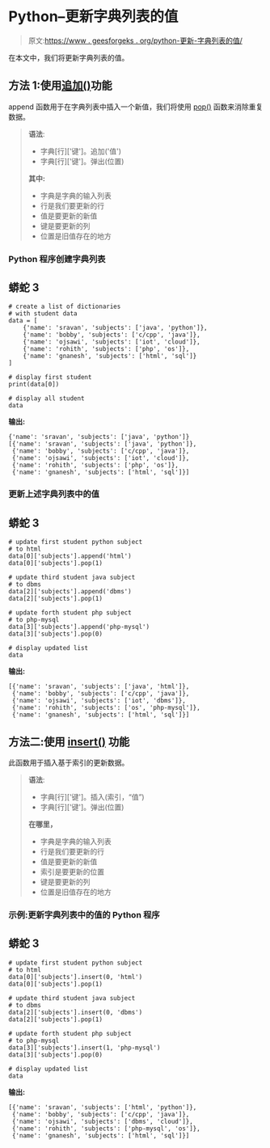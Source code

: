 # Python–更新字典列表的值

> 原文:[https://www . geesforgeks . org/python-更新-字典列表的值/](https://www.geeksforgeeks.org/python-update-values-of-a-list-of-dictionaries/)

在本文中，我们将更新字典列表的值。

## 方法 1:使用[追加()](https://www.geeksforgeeks.org/append-extend-python/)功能

append 函数用于在字典列表中插入一个新值，我们将使用 [pop()](https://www.geeksforgeeks.org/python-dictionary-pop-method/) 函数来消除重复数据。

> **语法**:
> 
> *   字典[行]['键']。追加('值')
> *   字典[行]['键']。弹出(位置)
> 
> **其中:**
> 
> *   字典是字典的输入列表
> *   行是我们要更新的行
> *   值是要更新的新值
> *   键是要更新的列
> *   位置是旧值存在的地方

### Python 程序创建字典列表

## 蟒蛇 3

```
# create a list of dictionaries
# with student data
data = [
    {'name': 'sravan', 'subjects': ['java', 'python']},
    {'name': 'bobby', 'subjects': ['c/cpp', 'java']},
    {'name': 'ojsawi', 'subjects': ['iot', 'cloud']},
    {'name': 'rohith', 'subjects': ['php', 'os']},
    {'name': 'gnanesh', 'subjects': ['html', 'sql']}
]

# display first student
print(data[0])

# display all student
data
```

**输出:**

```
{'name': 'sravan', 'subjects': ['java', 'python']}
[{'name': 'sravan', 'subjects': ['java', 'python']},
 {'name': 'bobby', 'subjects': ['c/cpp', 'java']},
 {'name': 'ojsawi', 'subjects': ['iot', 'cloud']},
 {'name': 'rohith', 'subjects': ['php', 'os']},
 {'name': 'gnanesh', 'subjects': ['html', 'sql']}]
```

### 更新上述字典列表中的值

## 蟒蛇 3

```
# update first student python subject
# to html
data[0]['subjects'].append('html')
data[0]['subjects'].pop(1)

# update third student java subject
# to dbms
data[2]['subjects'].append('dbms')
data[2]['subjects'].pop(1)

# update forth student php subject
# to php-mysql
data[3]['subjects'].append('php-mysql')
data[3]['subjects'].pop(0)

# display updated list
data
```

**输出:**

```
[{'name': 'sravan', 'subjects': ['java', 'html']},
 {'name': 'bobby', 'subjects': ['c/cpp', 'java']},
 {'name': 'ojsawi', 'subjects': ['iot', 'dbms']},
 {'name': 'rohith', 'subjects': ['os', 'php-mysql']},
 {'name': 'gnanesh', 'subjects': ['html', 'sql']}]
```

## 方法二:使用 [insert()](https://www.geeksforgeeks.org/python-list-insert/) 功能

此函数用于插入基于索引的更新数据。

> **语法**:
> 
> *   字典[行]['键']。插入(索引，“值”)
> *   字典[行]['键']。弹出(位置)
> 
> **在哪里，**
> 
> *   字典是字典的输入列表
> *   行是我们要更新的行
> *   值是要更新的新值
> *   索引是要更新的位置
> *   键是要更新的列
> *   位置是旧值存在的地方

### **示例**:更新字典列表中的值的 Python 程序

## 蟒蛇 3

```
# update first student python subject
# to html
data[0]['subjects'].insert(0, 'html')
data[0]['subjects'].pop(1)

# update third student java subject
# to dbms
data[2]['subjects'].insert(0, 'dbms')
data[2]['subjects'].pop(1)

# update forth student php subject
# to php-mysql
data[3]['subjects'].insert(1, 'php-mysql')
data[3]['subjects'].pop(0)

# display updated list
data
```

**输出:**

```
[{'name': 'sravan', 'subjects': ['html', 'python']},
 {'name': 'bobby', 'subjects': ['c/cpp', 'java']},
 {'name': 'ojsawi', 'subjects': ['dbms', 'cloud']},
 {'name': 'rohith', 'subjects': ['php-mysql', 'os']},
 {'name': 'gnanesh', 'subjects': ['html', 'sql']}]
```